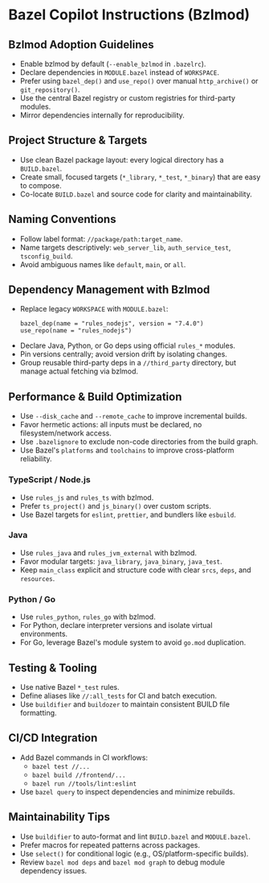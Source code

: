 # Bazel Copilot Instructions (Bzlmod)

## Bzlmod Adoption Guidelines
- Enable bzlmod by default (`--enable_bzlmod` in `.bazelrc`).
- Declare dependencies in `MODULE.bazel` instead of `WORKSPACE`.
- Prefer using `bazel_dep()` and `use_repo()` over manual `http_archive()` or `git_repository()`.
- Use the central Bazel registry or custom registries for third-party modules.
- Mirror dependencies internally for reproducibility.

## Project Structure & Targets
- Use clean Bazel package layout: every logical directory has a `BUILD.bazel`.
- Create small, focused targets (`*_library`, `*_test`, `*_binary`) that are easy to compose.
- Co-locate `BUILD.bazel` and source code for clarity and maintainability.

## Naming Conventions
- Follow label format: `//package/path:target_name`.
- Name targets descriptively: `web_server_lib`, `auth_service_test`, `tsconfig_build`.
- Avoid ambiguous names like `default`, `main`, or `all`.

## Dependency Management with Bzlmod
- Replace legacy `WORKSPACE` with `MODULE.bazel`:
  ```starlark
  bazel_dep(name = "rules_nodejs", version = "7.4.0")
  use_repo(name = "rules_nodejs")
  ```
- Declare Java, Python, or Go deps using official `rules_*` modules.
- Pin versions centrally; avoid version drift by isolating changes.
- Group reusable third-party deps in a `//third_party` directory, but manage actual fetching via bzlmod.

## Performance & Build Optimization
- Use `--disk_cache` and `--remote_cache` to improve incremental builds.
- Favor hermetic actions: all inputs must be declared, no filesystem/network access.
- Use `.bazelignore` to exclude non-code directories from the build graph.
- Use Bazel's `platforms` and `toolchains` to improve cross-platform reliability.

### TypeScript / Node.js
- Use `rules_js` and `rules_ts` with bzlmod.
- Prefer `ts_project()` and `js_binary()` over custom scripts.
- Use Bazel targets for `eslint`, `prettier`, and bundlers like `esbuild`.

### Java
- Use `rules_java` and `rules_jvm_external` with bzlmod.
- Favor modular targets: `java_library`, `java_binary`, `java_test`.
- Keep `main_class` explicit and structure code with clear `srcs`, `deps`, and `resources`.

### Python / Go
- Use `rules_python`, `rules_go` with bzlmod.
- For Python, declare interpreter versions and isolate virtual environments.
- For Go, leverage Bazel's module system to avoid `go.mod` duplication.

## Testing & Tooling
- Use native Bazel `*_test` rules.
- Define aliases like `//:all_tests` for CI and batch execution.
- Use `buildifier` and `buildozer` to maintain consistent BUILD file formatting.

## CI/CD Integration
- Add Bazel commands in CI workflows:
  - `bazel test //...`
  - `bazel build //frontend/...`
  - `bazel run //tools/lint:eslint`
- Use `bazel query` to inspect dependencies and minimize rebuilds.

## Maintainability Tips
- Use `buildifier` to auto-format and lint `BUILD.bazel` and `MODULE.bazel`.
- Prefer macros for repeated patterns across packages.
- Use `select()` for conditional logic (e.g., OS/platform-specific builds).
- Review `bazel mod deps` and `bazel mod graph` to debug module dependency issues.
